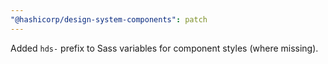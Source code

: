 ```yaml
---
"@hashicorp/design-system-components": patch
---
```


Added `hds-` prefix to Sass variables for component styles (where missing).
